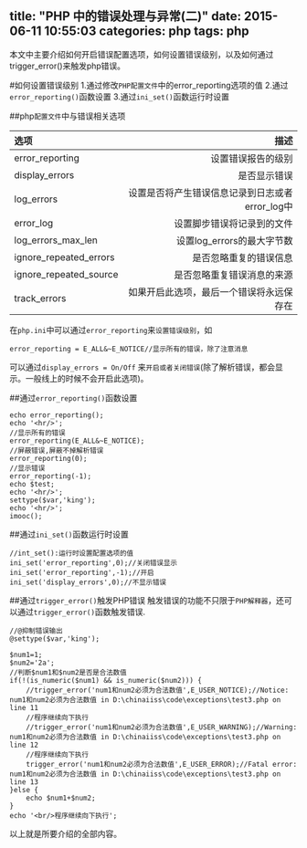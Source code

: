 title: "PHP 中的错误处理与异常(二)"
date: 2015-06-11 10:55:03
categories: php
tags: php
---
本文中主要介绍如何开启错误配置选项，如何设置错误级别，以及如何通过trigger_error()来触发php错误。
<!--more-->
#如何设置错误级别
1.通过修改`PHP配置文件`中的error_reporting选项的值
2.通过`error_reporting()`函数设置
3.通过`ini_set()`函数运行时设置

##php`配置文件`中与错误相关选项

| 选项              		|描述               | 
| :--------         		| --------:         |
| error_reporting   		|设置错误报告的级别 | 
| display_errors    		|是否显示错误       | 
| log_errors        		|设置是否将产生错误信息记录到日志或者error_log中 | 
| error_log         		|设置脚步错误将记录到的文件 | 
| log_errors_max_len		|设置log_errors的最大字节数| 
| ignore_repeated_errors   	|是否忽略重复的错误信息 | 
| ignore_repeated_source   	|是否忽略重复错误消息的来源 | 
| track_errors   			|如果开启此选项，最后一个错误将永远保存在 | 

在`php.ini`中可以通过`error_reporting`来`设置错误级别`，如
```
error_reporting = E_ALL&~E_NOTICE//显示所有的错误，除了注意消息
```
可以通过`display_errors = On/Off` 来`开启或者关闭错误`(除了解析错误，都会显示。一般线上的时候不会开启此选项)。

##通过`error_reporting()`函数设置
```
echo error_reporting();
echo '<hr/>';
//显示所有的错误
error_reporting(E_ALL&~E_NOTICE);
//屏蔽错误,屏蔽不掉解析错误
error_reporting(0);
//显示错误
error_reporting(-1);
echo $test;
echo '<hr/>';
settype($var,'king');
echo '<hr/>';
imooc();
```

##通过`ini_set()`函数运行时设置
```
//int_set():运行时设置配置选项的值
ini_set('error_reporting',0);//关闭错误显示
ini_set('error_reporting',-1);//开启
ini_set('display_errors',0);//不显示错误
```

##通过`trigger_error()`触发PHP错误
触发错误的功能不只限于`PHP解释器`，还可以通过`trigger_error()`函数触发错误.
```
//@抑制错误输出
@settype($var,'king');
```
```
$num1=1;
$num2='2a';
//判断$num1和$num2是否是合法数值
if(!(is_numeric($num1) && is_numeric($num2))) {
	//trigger_error('num1和num2必须为合法数值',E_USER_NOTICE);//Notice: num1和num2必须为合法数值 in D:\chinaiiss\code\exceptions\test3.php on line 11
	//程序继续向下执行
    //trigger_error('num1和num2必须为合法数值',E_USER_WARNING);//Warning: num1和num2必须为合法数值 in D:\chinaiiss\code\exceptions\test3.php on line 12
    //程序继续向下执行
    trigger_error('num1和num2必须为合法数值',E_USER_ERROR);//Fatal error: num1和num2必须为合法数值 in D:\chinaiiss\code\exceptions\test3.php on line 13
}else {
	echo $num1+$num2;
}
echo '<br/>程序继续向下执行';
```
以上就是所要介绍的全部内容。
